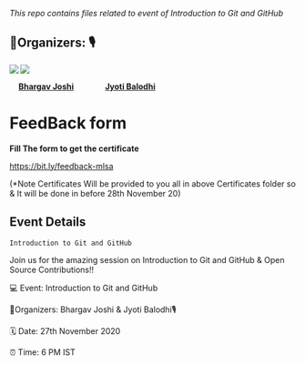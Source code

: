 *This repo contains files related to event of Introduction to Git and GitHub*

## 🤝Organizers: 🎙

<div>

<img src="https://badges.pufler.dev/contributors/bhargav-joshi/LearnFree/?size=100&padding=5&bots=true" align="left">  
<img src="https://badges.pufler.dev/contributors/jyotibalodhi/jyotibalodhi.github.io/?size=100&padding=5&bots=true">

&nbsp; &nbsp; <a href="https://www.linkedin.com/in/capturingeye/"><b>Bhargav Joshi</b></a> &nbsp; &nbsp; &nbsp;  &nbsp; &nbsp;  &nbsp; &nbsp;<a href="https://www.linkedin.com/in/jyoti-balodhi-88740414b"><b>Jyoti Balodhi</b> </a>

# FeedBack form

**Fill The form to get the certificate**

https://bit.ly/feedback-mlsa

(*Note Certificates Will be provided to you all in above Certificates folder so & It will be done in before 28th November 20)

## Event Details 

```Introduction to Git and GitHub```

Join us for the amazing session on  Introduction to Git and GitHub & Open Source Contributions!!
 
💻 Event:  Introduction to Git and GitHub

🤝Organizers: Bhargav Joshi & Jyoti Balodhi🎙

🗓️ Date: 27th November 2020 

⏰ Time: 6 PM IST

